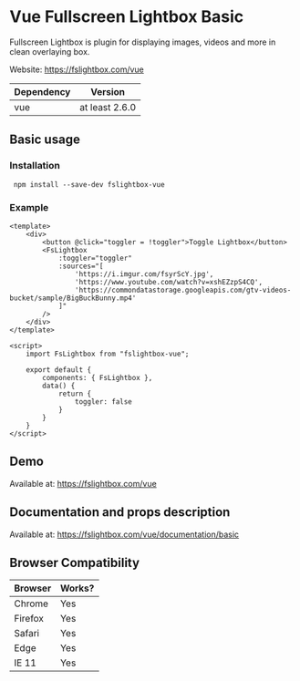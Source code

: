 # Vue Fullscreen Lightbox Basic
Fullscreen Lightbox is plugin for displaying images, videos and more in clean overlaying box.

Website: https://fslightbox.com/vue

| Dependency | Version |
| --- | --- |
| vue | at least 2.6.0 |


## Basic usage

### Installation

```
 npm install --save-dev fslightbox-vue
```


### Example

```vue
<template>
    <div>
        <button @click="toggler = !toggler">Toggle Lightbox</button>
        <FsLightbox
            :toggler="toggler"
            :sources="[
                'https://i.imgur.com/fsyrScY.jpg',
                'https://www.youtube.com/watch?v=xshEZzpS4CQ',
                'https://commondatastorage.googleapis.com/gtv-videos-bucket/sample/BigBuckBunny.mp4'
            ]"
        />
    </div>
</template>

<script>
    import FsLightbox from "fslightbox-vue";

    export default {
        components: { FsLightbox },
        data() {
            return {
                toggler: false
            }
        }
    }
</script>
```

## Demo
Available at: https://fslightbox.com/vue

## Documentation and props description
Available at: https://fslightbox.com/vue/documentation/basic

## Browser Compatibility

| Browser | Works? |
| --- | --- |
| Chrome | Yes |
| Firefox | Yes |
| Safari | Yes |
| Edge | Yes |
| IE 11 | Yes |
